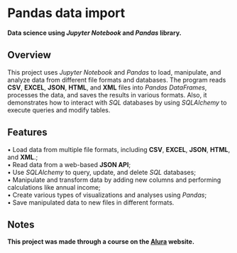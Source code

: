# Pandas data import
**Data science using *Jupyter Notebook* and *Pandas* library.**

## Overview
This project uses *Jupyter Notebook* and *Pandas* to load, manipulate, and analyze data from different file formats and databases. The program reads **CSV**, **EXCEL**, **JSON**, **HTML**, and **XML** files into *Pandas DataFrames*, processes the data, and saves the results in various formats. Also, it demonstrates how to interact with *SQL* databases by using *SQLAlchemy* to execute queries and modify tables.

## Features
• Load data from multiple file formats, including **CSV**, **EXCEL**, **JSON**, **HTML**, and **XML**.;<br>
• Read data from a web-based **JSON API**;<br>
• Use *SQLAlchemy* to query, update, and delete *SQL* databases;<br>
• Manipulate and transform data by adding new columns and performing calculations like annual income;<br>
• Create various types of visualizations and analyses using *Pandas*;<br>
• Save manipulated data to new files in different formats.

## Notes
**This project was made through a course on the [Alura](https://www.alura.com.br/) website.**
